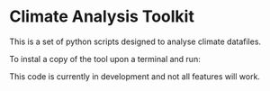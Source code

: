 # Climate Analysis Toolkit

This is a set of python scripts designed to analyse climate datafiles.

To instal a copy of the tool upon a terminal and run:


This code is currently in development and not all features will work.
